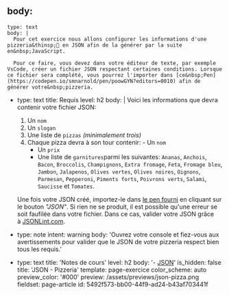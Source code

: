 body:
  -
    type: text
    body: |
      Pour cet exercice nous allons configurer les informations d'une pizzeria&thinsp;🍕 en JSON afin de la générer par la suite en&nbsp;JavaScript.
      
      Pour ce faire, vous devez dans votre éditeur de texte, par exemple VsCode, créer un fichier JSON respectant certaines conditions. Lorsque ce fichier sera complété, vous pourrez l'importer dans [ce&nbsp;Pen](https://codepen.io/smnarnold/pen/poowGYN?editors=0010) afin de générer votre&nbsp;pizzeria.
  -
    type: text
    title: Requis
    level: h2
    body: |
      Voici les informations que devra contenir votre fichier JSON:
      
      1. Un `nom`
      2. Un `slogan`
      3. Une liste de `pizzas` _(minimalement&nbsp;trois)_
      4. Chaque pizza devra à son tour contenir:
      	- Un `nom`
          - Un `prix`
          - Une liste de `garnitures`parmi les suivantes: `Ananas`, `Anchois`, `Bacon`, `Broccolis`, `Champignons`, `Extra fromage`, `Feta`, `Fromage bleu`, `Jambon`, `Jalapenos`, `Olives vertes`, `Olives noires`, `Oignons`, `Parmesan`, `Pepperoni`, `Piments forts`, `Poivrons verts`, `Salami`, `Saucisse` et&nbsp;`Tomates`.
      
      Une fois votre JSON créé, importez-le dans [le pen fourni](https://codepen.io/smnarnold/pen/poowGYN?editors=0010) en cliquant sur le bouton _"JSON"_. Si rien ne se produit, il est possible qu'une erreur se soit faufilée dans votre fichier. Dans ce cas, valider votre JSON grâce à&nbsp;[JSONLint.com](https://jsonlint.com/).
  -
    type: note
    intent: warning
    body: 'Ouvrez votre console et fiez-vous aux avertissements pour valider que le JSON de votre pizzeria respect bien tous les&nbsp;requis.'
  -
    type: text
    title: 'Notes de cours'
    level: h2
    body: '- [JSON](https://smnarnold.com/cours/javascript/json)'
is_hidden: false
title: 'JSON - Pizzeria'
template: page-exercice
color_scheme: auto
preview_color: '#000'
preview: /assets/previews/json-pizza.png
fieldset: page-article
id: 5492f573-bb00-44f9-ad24-b43af703441f
